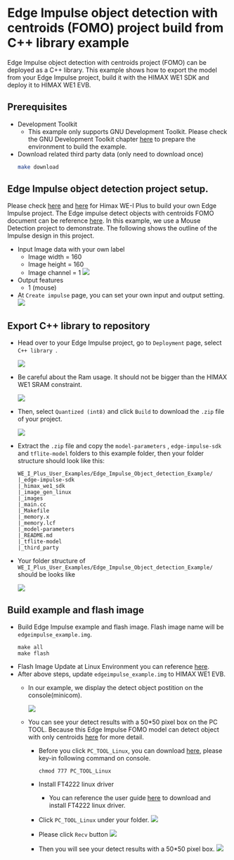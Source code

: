 # Edge Impulse object detection with centroids (FOMO) project build from C++ library example
Edge Impulse object detection with centroids project (FOMO) can be deployed as a C++ library. This example shows how to export the model from your Edge Impulse project, build it with the HIMAX WE1 SDK and deploy it to HIMAX WE1 EVB. 

## Prerequisites
- Development Toolkit
  - This example only supports GNU Development Toolkit. Please check the GNU Development Toolkit chapter [here](https://github.com/HimaxSmartSensing/himax_tflm#prerequisites) to prepare the environment to build the example.
- Download related third party data (only need to download once)
    ```bash
    make download
    ```

## Edge Impulse object detection project setup.
Please check [here](https://docs.edgeimpulse.com/docs) and [here](https://docs.edgeimpulse.com/docs/himax-we-i-plus#all-licenses-are-in-use-by-other-developers) for Himax WE-I Plus to build your own Edge Impulse project. The Edge impulse detect objects with centroids FOMO document can be reference [here](https://docs.edgeimpulse.com/docs/tutorials/detect-objects-using-fomo). In this example, we use a Mouse Detection project to demonstrate. The following shows the outline of the Impulse design in this project.
- Input Image data with your own label
  - Image width = 160
  - Image height = 160
  - Image channel = 1
    ![](images/train_input.png)
- Output features
  - 1 (mouse)
- At `Create impulse` page, you can set your own input and output setting.
  ![](images/create_impulse.png)
## Export C++ library to repository
- Head over to your Edge Impulse project, go to `Deployment` page, select `C++ library `. 

  ![](images/deployment.png)

- Be careful about the Ram usage. It should not be bigger than the HIMAX WE1 SRAM constraint.

  ![](images/deployment_EON_ram_usage.png)

- Then, select `Quantized (int8)` and click `Build` to download the `.zip` file of your project.

  ![](images/deployment_EON.png)

- Extract the `.zip` file and copy the `model-parameters` , `edge-impulse-sdk` and `tflite-model` folders to this example folder, then your folder structure should look like this:
    ```
    WE_I_Plus_User_Examples/Edge_Impulse_Object_detection_Example/
    |_edge-impulse-sdk
    |_himax_we1_sdk
    |_image_gen_linux
    |_images
    |_main.cc
    |_Makefile
    |_memory.x
    |_memory.lcf
    |_model-parameters
    |_README.md
    |_tflite-model
    |_third_party
    ```
- Your folder structure of `WE_I_Plus_User_Examples/Edge_Impulse_Object_detection_Example/` should be looks like 

  ![](images/folder_structure.png)


## Build example and flash image
- Build Edge Impulse example and flash image. Flash image name will be `edgeimpulse_example.img`. 
    ```
    make all
    make flash
    ```
- Flash Image Update at Linux Environment you can reference [here](https://github.com/HimaxSmartSensing/bsp_tflu/tree/main/HIMAX_WE1_EVB_user_guide#flash-image-update-at-linux-environment).
- After above steps, update `edgeimpulse_example.img` to HIMAX WE1 EVB.
  - In our example, we display the detect object postition on the console(minicom).

    ![](images/console_result.png)
  - You can see your detect results with a 50*50 pixel box on the PC TOOL. Because this Edge Impulse FOMO model can detect object with only centroids [here](https://docs.edgeimpulse.com/docs/tutorials/detect-objects-using-fomo) for more detail.

    - Before you click `PC_TOOL_Linux`, you can download [here](https://github.com/HimaxSmartSensing/WE_I_Plus_User_Examples/releases/download/v1.0/PC_TOOL_Linux), please key-in following command on console.
      ```  
      chmod 777 PC_TOOL_Linux
      ```
    - Install FT4222 linux driver

      - You can reference the user guide [here](https://github.com/HimaxSmartSensing/bsp_tflu/tree/main/HIMAX_WE1_EVB_user_guide#update-bootloader-version-at-linux-environment) to download and install FT4222 linux driver.
    - Click `PC_TOOL_Linux` under your folder.
      ![](images/pc_tool_linux.png)
    - Please click `Recv` button
      ![](images/linux_pc_tool.png)
    - Then you will see your detect results with a 50*50 pixel box.
      ![](images/pc_tool_result.png)